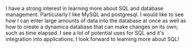 I have a strong interest in learning more about SQL and database management. Particularly I like MySQL and postgresql. I would like to see how I can enter large amounts of data into the database at once as well as how to create a dynamica database that can make changes on its own, such as time elapsed. I see a lot of potential uses for SQL and it's integration into applications. I look forward to learning more about SQL! 